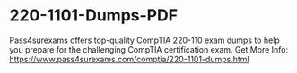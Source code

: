 # 220-1101-Dumps-PDF
Pass4surexams offers top-quality CompTIA 220-110 exam dumps to help you prepare for the challenging CompTIA certification exam.
Get More Info: https://www.pass4surexams.com/comptia/220-1101-dumps.html
